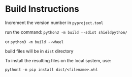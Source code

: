 # Build Instructions

Increment the version number in `pyproject.toml`

run the command:
```python3 -m build --sdist shieldpython/```

or
```python3 -m build --wheel```

build files will be in `dist` directory

To install the resulting files on the local system, use:

```python3 -m pip install dist/<filename>.whl```
